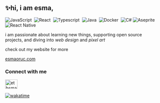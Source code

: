 

## ✨hi, i am esma,
![JavaScript](https://img.shields.io/badge/-JavaScript-05122A?style=flat&logo=javascript)&nbsp;
![React](https://img.shields.io/badge/-React-05122A?style=flat&logo=react)&nbsp;
![Typescript](https://img.shields.io/badge/-TypeScript-05122A?style=flat&logo=TypeScript)&nbsp;
![Java](https://img.shields.io/badge/-Java-05122A?style=flat&logo=openjdk&logoColor=FFA518)&nbsp;
![Docker](https://img.shields.io/badge/-Docker-05122A?style=flat&logo=docker)&nbsp;
![C#](https://img.shields.io/badge/-C%23-05122A?style=flat&logo=csharp)
![Aseprite](https://img.shields.io/badge/Aseprite-05122A?style=flat&logo=Aseprite)
![React Native](https://img.shields.io/badge/-React%20Native-05122A?style=flat&logo=react)&nbsp;

i am passionate about learning new things, supporting open source projects, and diving into <i>web design</i> and  <i>pixel art</i>


check out my website for more 

[esmaoruc.com](https://www.esmaoruc.com/)






### Connect with me
<a href="https://twitter.com/eesmaoruc" target="blank"><img align="center" src="https://raw.githubusercontent.com/rahuldkjain/github-profile-readme-generator/master/src/images/icons/Social/twitter.svg" alt="ethsmaa" height="30" width="40" /></a>
</p>



[![wakatime](https://wakatime.com/badge/user/faafbef5-9bef-4306-a9a1-6d3c09b92290.svg)](https://wakatime.com/@faafbef5-9bef-4306-a9a1-6d3c09b92290)


